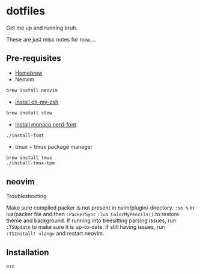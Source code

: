 # dotfiles
Get me up and running bruh.

These are just misc notes for now....

## Pre-requisites

* [Homebrew](https://docs.brew.sh/Installation)
* Neovim
```zsh
brew install neovim
```
* [Install oh-my-zsh](https://ohmyz.sh/#install)
```zsh
brew install stow
```
* [Install monaco nerd-font](https://github.com/Karmenzind/monaco-nerd-fonts)
```zsh
./install-font
```
* tmux + tmux package manager
```
brew install tmux
./install-tmux-tpm
```

## neovim

Troubleshooting

Make sure compiled packer is not present in nvim/plugin/ directory.
`:so %` in lua/packer file and then `:PackerSync`
`:lua ColorMyPencils()` to restore theme and background.
If running into treesitting parsing issues, run `:TSUpdate` to make sure it is up-to-date.
If still having issues, run `:TSInstall! <lang>` and restart neovim.

## Installation

```zsh
osx
```
